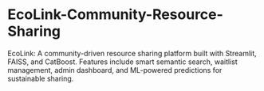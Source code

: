 # EcoLink-Community-Resource-Sharing
EcoLink: A community-driven resource sharing platform built with Streamlit, FAISS, and CatBoost. Features include smart semantic search, waitlist management, admin dashboard, and ML-powered predictions for sustainable sharing.
